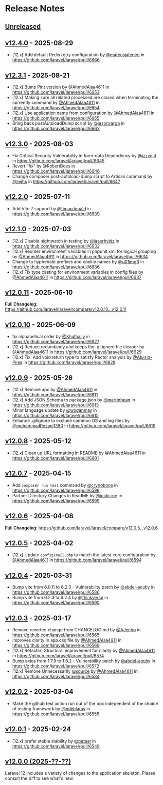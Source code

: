 # Release Notes

## [Unreleased](https://github.com/laravel/laravel/compare/v12.4.0...12.x)

## [v12.4.0](https://github.com/laravel/laravel/compare/v12.3.1...v12.4.0) - 2025-08-29

* [12.x] Add default Redis retry configuration by [@mateusjatenee](https://github.com/mateusjatenee) in <https://github.com/laravel/laravel/pull/6666>

## [v12.3.1](https://github.com/laravel/laravel/compare/v12.3.0...v12.3.1) - 2025-08-21

* [12.x] Bump Pint version by [@AhmedAlaa4611](https://github.com/AhmedAlaa4611) in <https://github.com/laravel/laravel/pull/6653>
* [12.x] Making sure all related processed are closed when terminating the currently command by [@AhmedAlaa4611](https://github.com/AhmedAlaa4611) in <https://github.com/laravel/laravel/pull/6654>
* [12.x] Use application name from configuration by [@AhmedAlaa4611](https://github.com/AhmedAlaa4611) in <https://github.com/laravel/laravel/pull/6655>
* Bring back postAutoloadDump script by [@jasonvarga](https://github.com/jasonvarga) in <https://github.com/laravel/laravel/pull/6662>

## [v12.3.0](https://github.com/laravel/laravel/compare/v12.2.0...v12.3.0) - 2025-08-03

* Fix Critical Security Vulnerability in form-data Dependency by [@izzygld](https://github.com/izzygld) in <https://github.com/laravel/laravel/pull/6645>
* Revert "fix" by [@RobertBoes](https://github.com/RobertBoes) in <https://github.com/laravel/laravel/pull/6646>
* Change composer post-autoload-dump script to Artisan command by [@lmjhs](https://github.com/lmjhs) in <https://github.com/laravel/laravel/pull/6647>

## [v12.2.0](https://github.com/laravel/laravel/compare/v12.1.0...v12.2.0) - 2025-07-11

* Add Vite 7 support by [@timacdonald](https://github.com/timacdonald) in <https://github.com/laravel/laravel/pull/6639>

## [v12.1.0](https://github.com/laravel/laravel/compare/v12.0.11...v12.1.0) - 2025-07-03

* [12.x] Disable nightwatch in testing by [@laserhybiz](https://github.com/laserhybiz) in <https://github.com/laravel/laravel/pull/6632>
* [12.x] Reorder environment variables in phpunit.xml for logical grouping by [@AhmedAlaa4611](https://github.com/AhmedAlaa4611) in <https://github.com/laravel/laravel/pull/6634>
* Change to hyphenate prefixes and cookie names by [@u01jmg3](https://github.com/u01jmg3) in <https://github.com/laravel/laravel/pull/6636>
* [12.x] Fix type casting for environment variables in config files by [@AhmedAlaa4611](https://github.com/AhmedAlaa4611) in <https://github.com/laravel/laravel/pull/6637>

## [v12.0.11](https://github.com/laravel/laravel/compare/v12.0.10...v12.0.11) - 2025-06-10

**Full Changelog**: <https://github.com/laravel/laravel/compare/v12.0.10...v12.0.11>

## [v12.0.10](https://github.com/laravel/laravel/compare/v12.0.9...v12.0.10) - 2025-06-09

* fix alphabetical order by [@Khuthaily](https://github.com/Khuthaily) in <https://github.com/laravel/laravel/pull/6627>
* [12.x] Reduce redundancy and keeps the .gitignore file cleaner by [@AhmedAlaa4611](https://github.com/AhmedAlaa4611) in <https://github.com/laravel/laravel/pull/6629>
* [12.x] Fix: Add void return type to satisfy Rector analysis by [@Aluisio-Pires](https://github.com/Aluisio-Pires) in <https://github.com/laravel/laravel/pull/6628>

## [v12.0.9](https://github.com/laravel/laravel/compare/v12.0.8...v12.0.9) - 2025-05-26

* [12.x] Remove apc by [@AhmedAlaa4611](https://github.com/AhmedAlaa4611) in <https://github.com/laravel/laravel/pull/6611>
* [12.x] Add JSON Schema to package.json by [@martinbean](https://github.com/martinbean) in <https://github.com/laravel/laravel/pull/6613>
* Minor language update by [@woganmay](https://github.com/woganmay) in <https://github.com/laravel/laravel/pull/6615>
* Enhance .gitignore to exclude common OS and log files by [@mohammadRezaei1380](https://github.com/mohammadRezaei1380) in <https://github.com/laravel/laravel/pull/6619>

## [v12.0.8](https://github.com/laravel/laravel/compare/v12.0.7...v12.0.8) - 2025-05-12

* [12.x] Clean up URL formatting in README by [@AhmedAlaa4611](https://github.com/AhmedAlaa4611) in <https://github.com/laravel/laravel/pull/6601>

## [v12.0.7](https://github.com/laravel/laravel/compare/v12.0.6...v12.0.7) - 2025-04-15

* Add `composer run test` command by [@crynobone](https://github.com/crynobone) in <https://github.com/laravel/laravel/pull/6598>
* Partner Directory Changes in ReadME by [@joshcirre](https://github.com/joshcirre) in <https://github.com/laravel/laravel/pull/6599>

## [v12.0.6](https://github.com/laravel/laravel/compare/v12.0.5...v12.0.6) - 2025-04-08

**Full Changelog**: <https://github.com/laravel/laravel/compare/v12.0.5...v12.0.6>

## [v12.0.5](https://github.com/laravel/laravel/compare/v12.0.4...v12.0.5) - 2025-04-02

* [12.x] Update `config/mail.php` to match the latest core configuration by [@AhmedAlaa4611](https://github.com/AhmedAlaa4611) in <https://github.com/laravel/laravel/pull/6594>

## [v12.0.4](https://github.com/laravel/laravel/compare/v12.0.3...v12.0.4) - 2025-03-31

* Bump vite from 6.0.11 to 6.2.3 - Vulnerability patch by [@abdel-aouby](https://github.com/abdel-aouby) in <https://github.com/laravel/laravel/pull/6586>
* Bump vite from 6.2.3 to 6.2.4 by [@thinkverse](https://github.com/thinkverse) in <https://github.com/laravel/laravel/pull/6590>

## [v12.0.3](https://github.com/laravel/laravel/compare/v12.0.2...v12.0.3) - 2025-03-17

* Remove reverted change from CHANGELOG.md by [@AJenbo](https://github.com/AJenbo) in <https://github.com/laravel/laravel/pull/6565>
* Improves clarity in app.css file by [@AhmedAlaa4611](https://github.com/AhmedAlaa4611) in <https://github.com/laravel/laravel/pull/6569>
* [12.x] Refactor: Structural improvement for clarity by [@AhmedAlaa4611](https://github.com/AhmedAlaa4611) in <https://github.com/laravel/laravel/pull/6574>
* Bump axios from 1.7.9 to 1.8.2 - Vulnerability patch by [@abdel-aouby](https://github.com/abdel-aouby) in <https://github.com/laravel/laravel/pull/6572>
* [12.x] Remove Unnecessarily [@source](https://github.com/source) by [@AhmedAlaa4611](https://github.com/AhmedAlaa4611) in <https://github.com/laravel/laravel/pull/6584>

## [v12.0.2](https://github.com/laravel/laravel/compare/v12.0.1...v12.0.2) - 2025-03-04

* Make the github test action run out of the box independent of the choice of testing framework by [@ndeblauw](https://github.com/ndeblauw) in <https://github.com/laravel/laravel/pull/6555>

## [v12.0.1](https://github.com/laravel/laravel/compare/v12.0.0...v12.0.1) - 2025-02-24

* [12.x] prefer stable stability by [@pataar](https://github.com/pataar) in <https://github.com/laravel/laravel/pull/6548>

## [v12.0.0 (2025-??-??)](https://github.com/laravel/laravel/compare/v11.0.2...v12.0.0)

Laravel 12 includes a variety of changes to the application skeleton. Please consult the diff to see what's new.
